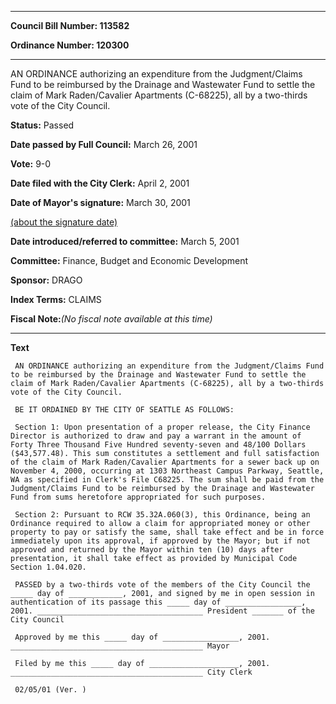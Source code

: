 

********

**Council Bill Number: 113582**
   
**Ordinance Number: 120300**
********

 AN ORDINANCE authorizing an expenditure from the Judgment/Claims Fund to be reimbursed by the Drainage and Wastewater Fund to settle the claim of Mark Raden/Cavalier Apartments (C-68225), all by a two-thirds vote of the City Council.

**Status:** Passed
   
**Date passed by Full Council:** March 26, 2001
   
**Vote:** 9-0
   
**Date filed with the City Clerk:** April 2, 2001
   
**Date of Mayor's signature:** March 30, 2001
   
[(about the signature date)](/~public/approvaldate.htm)
   
   
   
**Date introduced/referred to committee:** March 5, 2001
   
**Committee:** Finance, Budget and Economic Development
   
**Sponsor:** DRAGO
   
   
**Index Terms:** CLAIMS

**Fiscal Note:**_(No fiscal note available at this time)_

********

**Text**
   
```
 AN ORDINANCE authorizing an expenditure from the Judgment/Claims Fund to be reimbursed by the Drainage and Wastewater Fund to settle the claim of Mark Raden/Cavalier Apartments (C-68225), all by a two-thirds vote of the City Council.

 BE IT ORDAINED BY THE CITY OF SEATTLE AS FOLLOWS:

 Section 1: Upon presentation of a proper release, the City Finance Director is authorized to draw and pay a warrant in the amount of Forty Three Thousand Five Hundred seventy-seven and 48/100 Dollars ($43,577.48). This sum constitutes a settlement and full satisfaction of the claim of Mark Raden/Cavalier Apartments for a sewer back up on November 4, 2000, occurring at 1303 Northeast Campus Parkway, Seattle, WA as specified in Clerk's File C68225. The sum shall be paid from the Judgment/Claims Fund to be reimbursed by the Drainage and Wastewater Fund from sums heretofore appropriated for such purposes.

 Section 2: Pursuant to RCW 35.32A.060(3), this Ordinance, being an Ordinance required to allow a claim for appropriated money or other property to pay or satisfy the same, shall take effect and be in force immediately upon its approval, if approved by the Mayor; but if not approved and returned by the Mayor within ten (10) days after presentation, it shall take effect as provided by Municipal Code Section 1.04.020.

 PASSED by a two-thirds vote of the members of the City Council the _____ day of ____________, 2001, and signed by me in open session in authentication of its passage this _____ day of _________________, 2001. _____________________________________ President _______ of the City Council

 Approved by me this _____ day of _________________, 2001. ___________________________________________ Mayor

 Filed by me this _____ day of ____________________, 2001. ___________________________________________ City Clerk

 02/05/01 (Ver. )

```
